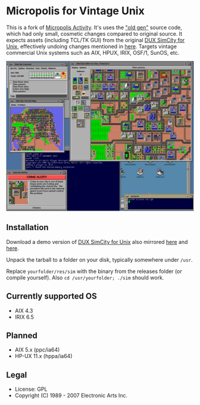 # Micropolis for Vintage Unix

This is a fork of [Micropolis Activity](https://github.com/SimHacker/micropolis/tree/master/micropolis-activity). It's uses the ["old gen"](https://wiki.laptop.org/go/Micropolis#Old_Generation:_C_TCL/Tk_Micropolis) source code, which had only small, cosmetic changes compared to original source. It expects assets (including TCL/TK GUI) from the original [DUX SimCity for Unix](https://web.archive.org/web/19970714233606/http://www.dux.com/simctyux.html), effectively undoing changes mentioned in [here](https://raw.githubusercontent.com/SimHacker/micropolis/master/micropolis-activity/src/PLAN.txt). Targets vintage commercial Unix systems such as AIX, HPUX, IRIX, OSF/1, SunOS, etc. 


![Micropolis-IRIX](simirix.png)

## Installation

Download a demo version of [DUX SimCity for Unix](https://web.archive.org/web/19970714233306/http://www.dux.com/demo.html) also mirrored [here](http://osarchive.org/apps/simcity) and [here](http://tenox.pdp-11.ru/apps/simcity/).

Unpack the tarball to a folder on your disk, typically somewhere under `/usr`.

Replace `yourfolder/res/sim` with the binary from the releases folder (or compile yourself). Also `cd /usr/yourfolder; ./sim` should work.

## Currently supported OS

- AIX 4.3
- IRIX 6.5

## Planned

- AIX 5.x (ppc/ia64)
- HP-UX 11.x (hppa/ia64)

## Legal

- License: GPL
- Copyright (C) 1989 - 2007 Electronic Arts Inc.
